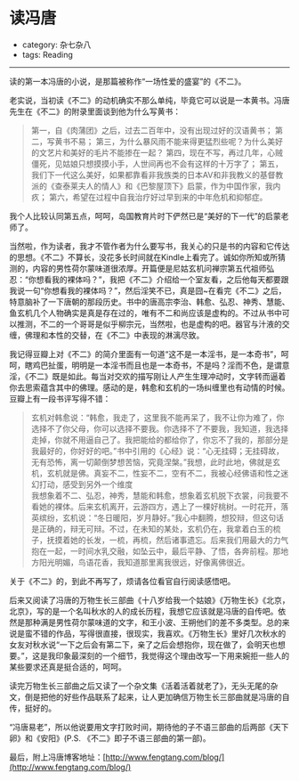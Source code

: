 # 读冯唐
- category: 杂七杂八
- tags: Reading

---

读的第一本冯唐的小说，是那篇被称作“一场性爱的盛宴”的《不二》。

老实说，当初读《不二》的动机确实不那么单纯，毕竟它可以说是一本黄书。冯唐先生在《不二》的附录里面谈到他为什么写黄书：

>第一，自《肉蒲团》之后，过去二百年中，没有出现过好的汉语黄书；
>第二，写黄书不易；
>第三，为什么暴风雨不能来得更猛烈些呢？为什么美好的文艺片和美好的毛片不能掺在一起？
>第四，现在不写，再过几年，心贼僵死，见姑娘只想摸摸小手，人世间再也不会有这样的十万字了；
>第五，我们下一代这么美好，如果都靠看非我族类的日本AV和非我教义的基督教派的《查泰莱夫人的情人》和《巴黎屋顶下》启蒙，作为中国作家，我内疚；
>第六，希望在过程中自我治疗好过早到来的中年危机和抑郁症。

我个人比较认同第五点，呵呵，岛国教育片时下俨然已是“美好的下一代”的启蒙老师了。

当然啦，作为读者，我才不管作者为什么要写书，我关心的只是书的内容和它传达的思想。《不二》不算长，没花多长时间就在Kindle上看完了。诚如你所知或所猜测的，内容的男性荷尔蒙味道很浓厚。开篇便是尼姑玄机问禅宗第五代祖师弘忍：“你想看我的裸体吗？”，我把《不二》介绍给一个室友看，之后他每天都要跟我说一句“你想看我的裸体吗？”，然后淫笑不已，真是囧~在看完《不二》之后，特意脑补了一下唐朝的那段历史。书中的唐高宗李治、韩愈、弘忍、神秀、慧能、鱼玄机几个人物确实是真是存在过的，唯有不二和尚应该是虚构的。不过从书中可以推测，不二的一个哥哥是似乎柳宗元，当然啦，也是虚构的吧。器官与汁液的交缠，佛理和本性的交替，在《不二》中表现的淋漓尽致。

我记得豆瓣上对《不二》的简介里面有一句道“这不是一本淫书，是一本奇书”，呵呵，瞎鸡巴扯蛋，明明是一本淫书而且也是一本奇书，不是吗？淫而不色，是谓意淫，《不二》既是如此。每当对交欢的描写刚让人产生生理冲动时，文字转而逼着你去思索蕴含其中的佛理。感动的是，韩愈和玄机的一场纠缠里也有动情的时候。豆瓣上有一段书评写得不错：

>玄机对韩愈说：“韩愈，我走了，这里我不能再呆了，我不让你为难了，你选择不了你父母，你可以选择不要我。你选择不了不要我，我知道，我选择走掉，你就不用逼自己了。我把能给的都给你了，你忘不了我的，那部分是我最好的，你好好的吧。”书中引用的《心经》说：“心无挂碍；无挂碍故，无有恐怖，离一切颠倒梦想苦恼，究竟涅槃。”我想，此时此地，佛就是玄机，玄机就是佛。真妄不二，性妄不二，空有不二，我被心经佛语和性之迷幻打动，感受到另外一个维度<br/>我想象着不二、弘忍，神秀，慧能和韩愈，想象着玄机脱下衣裳，问我要不看她的裸体。后来玄机离开，云游四方，遇上了一棵好桃树。一时花开，落英缤纷，玄机说：“冬日暖阳，岁月静好。”我心中翻腾，想狡辩，但这句话是正确的，辩无可辩。不过，在未知的某处，玄机仍在，我拿着白玉的梳子，抚摸着她的长发，一梳，再梳，然后诸事遗忘。后来我们用最大的力气抱在一起，一时间水乳交融，如坠云中，最后平静、了悟，各奔前程。那地方阳光明媚，鸟语花香，我知道那里离我很远，好像离佛很近。 

关于《不二》的，到此不再写了，烦请各位看官自行阅读感悟吧。

后来又阅读了冯唐的万物生长三部曲《十八岁给我一个姑娘》《万物生长》《北京，北京》，写的是一个名叫秋水的人的成长历程，我想它应该就是冯唐的自传吧。依然是那种满是男性荷尔蒙味道的文字，和王小波、王朔他们的差不多类型。总的来说是蛮不错的作品，写得很直接，很现实，我喜欢。《万物生长》里好几次秋水的女友对秋水说“一下之后会有第二下，亲了之后会想抱你，现在做了，会明天也想要。”，这是我印象最深刻的一个细节，我觉得这个理由改写一下用来婉拒一些人的某些要求还真是挺合适的，呵呵。

读完万物生长三部曲之后又读了一个杂文集《活着活着就老了》，无头无尾的杂文，倒是把他的好些作品联系了起来，让人更加确信万物生长三部曲就是冯唐的自传，挺好的。

“冯唐易老”，所以他说要用文字打败时间，期待他的子不语三部曲的后两部《天下卵》和《安阳》(P.S. 《不二》即子不语三部曲的第一部)。

最后，附上冯唐博客地址：[http://www.fengtang.com/blog/](http://www.fengtang.com/blog/)
